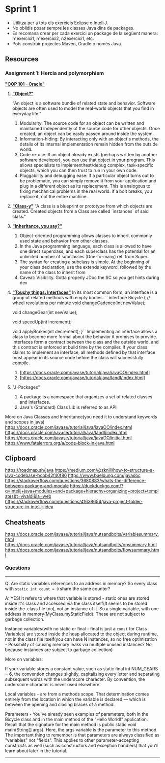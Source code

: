 # Sprint 1

- Utilitza per a tots els exercicis Eclipse o IntelliJ.
- No oblidis posar sempre les classes Java dins de packages.
- Es recomana crear per cada exercici un package de la següent manera: n1exercici1, n1exercici2, n2exercici1, etc.
- Pots construir projectes Maven, Gradle o només Java.

## Resources

### Assignment 1: Hercia and polymorphism

**["OOP 101 - Oracle"](https://docs.oracle.com/javase/tutorial/java/concepts/index.html)**

1. **["Object?"](https://docs.oracle.com/javase/tutorial/java/concepts/object.html)**

   "An object is a software bundle of related state and behavior. Software objects are often used to model the real-world objects that you find in everyday life."

   1. Modularity: The source code for an object can be written and maintained independently of the source code for other objects. Once created, an object can be easily passed around inside the system.
   2. Information-hiding: By interacting only with an object's methods, the details of its internal implementation remain hidden from the outside world.
   3. Code re-use: If an object already exists (perhaps written by another software developer), you can use that object in your program. This allows specialists to implement/test/debug complex, task-specific objects, which you can then trust to run in your own code.
   4. Pluggability and debugging ease: If a particular object turns out to be problematic, you can simply remove it from your application and plug in a different object as its replacement. This is analogous to fixing mechanical problems in the real world. If a bolt breaks, you replace it, not the entire machine.

2. **["Class-y"](https://docs.oracle.com/javase/tutorial/java/concepts/class.html)**
   "A class is a blueprint or prototype from which objects are created. Created objects from a Class are called ´instances´ of said class."
3. **["Inheritance, you say?"](https://docs.oracle.com/javase/tutorial/java/concepts/inheritance.html)**
   1. Object-oriented programming allows classes to inherit commonly used state and behavior from other classes.
   2. In the Java programming language, each class is allowed to have one direct superclass, and each superclass has the potential for an unlimited number of subclasses (One-to-many) rel. from Super.
   3. The syntax for creating a subclass is simple. At the beginning of your class declaration, use the extends keyword, followed by the name of the class to inherit from
   4. Caveat: Visibility. Gotta properly JDoc the SC so you get hints during dev
4. **["Touchy things: Interfaces"](https://docs.oracle.com/javase/tutorial/java/concepts/interface.html)**
   In its most common form, an interface is a group of related methods with empty bodies.
   ``
   interface Bicycle {
   // wheel revolutions per minute
   void changeCadence(int newValue);

   void changeGear(int newValue);

   void speedUp(int increment);

   void applyBrakes(int decrement);
   }``
   Implementing an interface allows a class to become more formal about the behavior it promises to provide. Interfaces form a contract between the class and the outside world, and this contract is enforced at build time by the compiler. If your class claims to implement an interface, all methods defined by that interface must appear in its source code before the class will successfully compile.

   1. [https://docs.oracle.com/javase/tutorial/java/javaOO/index.html]
   2. [https://docs.oracle.com/javase/tutorial/java/IandI/index.html]

5. "J-Packages"
   1. A package is a namespace that organizes a set of related classes and interfaces.
   2. Java's (Standard) Class Lib is referred to as API

More on Java Classes and Inheritance(you need it to understand keywords and scopes in java)
<https://docs.oracle.com/javase/tutorial/java/javaOO/index.html>
<https://docs.oracle.com/javase/tutorial/java/IandI/index.html>
<https://docs.oracle.com/javase/tutorial/java/javaOO/initial.html>
<https://www.fatalerrors.org/a/code-block-in-java.html>

## Clipboard

<https://roadmap.sh/java>
<https://medium.com/@zknill/how-to-structure-a-java-codebase-bcbb42f40f86>
<https://www.baeldung.com/javadoc>
<https://stackoverflow.com/questions/3680883/whats-the-difference-between-package-and-module>
<https://duckduckgo.com/?q=intelij+java+modules+and+package+hierachy+organizing+project+templates&t=vivaldi&ia=web>
<https://stackoverflow.com/questions/41638654/java-project-folder-structure-in-intellij-idea>

## Cheatsheats

https://docs.oracle.com/javase/tutorial/java/nutsandbolts/variablesummary.html
https://docs.oracle.com/javase/tutorial/java/nutsandbolts/opsummary.html
https://docs.oracle.com/javase/tutorial/java/nutsandbolts/flowsummary.html

### Questions

---

Q: Are static variables references to an address in memory? So every class with `static int count = 0` share the same counter?

A: YES! It refers to where that variable is stored - static ones are stored inside it's class and accessed via the class itself(It seems to be stored inside the .class file too), not an instance of it.
So a single variable, with one address in memory(MyClass.myStaticField). These are not subject to garbage collection.

Instance variables(with no static or final - final is just a `const` for Class Variables) are stored inside the heap allocated to the object during runtime, not in the class file itself(you can have N instances, so no free optimization - Possibility of causing memory leaks via multiple unused instances? No because instances are subject to garbage collection)

More on variables:

If your variable stores a constant value, such as static final int NUM_GEARS = 6, the convention changes slightly, capitalizing every letter and separating subsequent words with the underscore character. By convention, the underscore character is never used elsewhere.

Local variables - are from a methods scope. That determination comes entirely from the location in which the variable is declared — which is between the opening and closing braces of a method.

Parameters - You've already seen examples of parameters, both in the Bicycle class and in the main method of the "Hello World!" application. Recall that the signature for the main method is public static void main(String[] args). Here, the args variable is the parameter to this method. The important thing to remember is that parameters are always classified as "variables" not "fields". This applies to other parameter-accepting constructs as well (such as constructors and exception handlers) that you'll learn about later in the tutorial.

---
